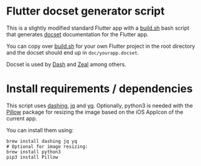 # Flutter docset generator script

This is a slightly modified standard Flutter app with a [build.sh](./build.sh) bash script that generates [docset](https://developer.apple.com/library/archive/documentation/DeveloperTools/Conceptual/Documentation_Sets/010-Overview_of_Documentation_Sets/docset_overview.html#//apple_ref/doc/uid/TP40005266-CH13-SW6) documentation for the Flutter app.

You can copy over [build.sh](./build.sh) for your own Flutter project in the root directory and the docset should end up in `doc/yourapp.docset`.

Docset is used by [Dash](https://kapeli.com/dash) and [Zeal](https://zealdocs.org) among others.

# Install requirements / dependencies
This script uses [dashing](https://github.com/technosophos/dashing), [jq](https://stedolan.github.io/jq) and [yq](https://github.com/mikefarah/yq).
Optionally, python3 is needed with the [Pillow](https://pypi.org/project/Pillow/) package for resizing the image based on the iOS AppIcon of the current app.

You can install them using:
```
brew install dashing jq yq
# Optional for image resizing:
brew install python3
pip3 install Pillow
```
